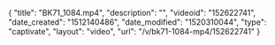 {
    "title": "BK71_1084.mp4",
    "description": "",
    "videoid": "152622741",
    "date_created": "1512140486",
    "date_modified": "1520310044",
    "type": "captivate",
    "layout": "video",
    "url": "\/v\/bk71-1084-mp4\/152622741"
}